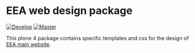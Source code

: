 # EEA web design package

[![Develop](https://ci.eionet.europa.eu/buildStatus/icon?job=eea/eea.design/develop)](https://ci.eionet.europa.eu/view/Github/job/eea/job/eea.design/job/develop/)
[![Master](https://ci.eionet.europa.eu/buildStatus/icon?job=eea/eea.design/master)](https://ci.eionet.europa.eu/view/Github/job/eea/job/eea.design/job/master/)

This plone 4 package contains specific templates and css for the design of [EEA main website](http://www.eea.europa.eu).
